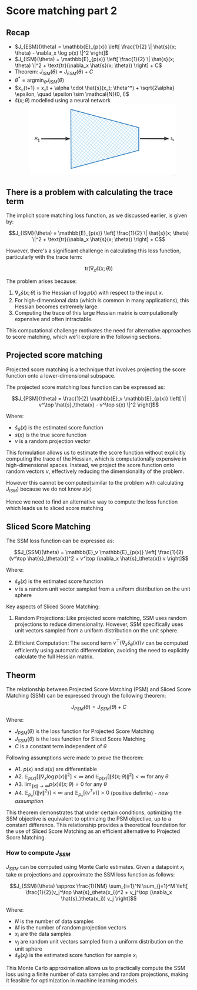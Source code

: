 # Score matching part 2
## Recap
- $J_{ESM}(\theta) = \mathbb{E}_{p(x)} \left[ \frac{1}{2} \| \hat{s}(x; \theta) - \nabla_x \log p(x) \|^2 \right]$
- $J_{ISM}(\theta) = \mathbb{E}_{p(x)} \left[ \frac{1}{2} \| \hat{s}(x; \theta) \|^2 + \text{tr}(\nabla_x \hat{s}(x; \theta)) \right] + C$
- Theorem: $J_{ISM}(\theta) = J_{ESM}(\theta) + C$
- $\theta^* = \mathop{\arg \min}_{\theta} J_{ISM}(\theta)$
- $x_{t+1} = x_t + \alpha \cdot \hat{s}(x_t; \theta^*) + \sqrt{2\alpha} \epsilon, \quad \epsilon \sim \mathcal{N}(0, I)$
- $\hat{s}(x; \theta)$ modelled using a neural network
  <div style="text-align: center;"><img src="39.jpg" alt="Image Description" width="400" height="auto"/></div> 

## There is a problem with calculating the trace term
The implicit score matching loss function, as we discussed earlier, is given by:

$$J_{ISM}(\theta) = \mathbb{E}_{p(x)} \left[ \frac{1}{2} \| \hat{s}(x; \theta) \|^2 + \text{tr}(\nabla_x \hat{s}(x; \theta)) \right] + C$$

However, there's a significant challenge in calculating this loss function, particularly with the trace term:

$$\text{tr}(\nabla_x \hat{s}(x; \theta))$$

The problem arises because:

1. $\nabla_x \hat{s}(x; \theta)$ is the Hessian of $\log p(x)$ with respect to the input $x$.
2. For high-dimensional data (which is common in many applications), this Hessian becomes extremely large.
3. Computing the trace of this large Hessian matrix is computationally expensive and often intractable.

This computational challenge motivates the need for alternative approaches to score matching, which we'll explore in the following sections.

## Projected score matching
Projected score matching is a technique that involves projecting the score function onto a lower-dimensional subspace.

The projected score matching loss function can be expressed as:

$$J_{PSM}(\theta) = \frac{1}{2} \mathbb{E}_v \mathbb{E}_{p(x)} \left[ \| v^\top \hat{s}_\theta(x) - v^\top s(x) \|^2 \right]$$

Where:
- $\hat{s}_\theta(x)$ is the estimated score function
- $s(x)$ is the true score function
- $v$ is a random projection vector

This formulation allows us to estimate the score function without explicitly computing the trace of the Hessian, which is computationally expensive in high-dimensional spaces. Instead, we project the score function onto random vectors $v$, effectively reducing the dimensionality of the problem.

However this cannot be computed(similar to the problem with calculating $J_{ISM}$) because we do not know $s(x)$

Hence we need to find an alternative way to compute the loss function which leads us to sliced score matching


## Sliced Score Matching


The SSM loss function can be expressed as:

$$J_{SSM}(\theta) = \mathbb{E}_v \mathbb{E}_{p(x)} \left[ \frac{1}{2}(v^\top \hat{s}_\theta(x))^2 + v^\top (\nabla_x \hat{s}_\theta(x)) v \right]$$

Where:
- $\hat{s}_\theta(x)$ is the estimated score function
- $v$ is a random unit vector sampled from a uniform distribution on the unit sphere

Key aspects of Sliced Score Matching:

1. Random Projections: Like projected score matching, SSM uses random projections to reduce dimensionality. However, SSM specifically uses unit vectors sampled from a uniform distribution on the unit sphere.

2. Efficient Computation: The second term $v^\top (\nabla_x \hat{s}_\theta(x)) v$ can be computed efficiently using automatic differentiation, avoiding the need to explicitly calculate the full Hessian matrix.

## Theorm

The relationship between Projected Score Matching (PSM) and Sliced Score Matching (SSM) can be expressed through the following theorem:

$$J_{PSM}(\theta) = J_{SSM}(\theta) + C$$

Where:
- $J_{PSM}(\theta)$ is the loss function for Projected Score Matching
- $J_{SSM}(\theta)$ is the loss function for Sliced Score Matching
- $C$ is a constant term independent of $\theta$

Following assumptions were made to prove the theorem:

- A1. $p(x)$ and $s(x)$ are differentiable
- A2. $\mathbb{E}_{p(x)}[\|\nabla_x \log p(x)\|^2] < \infty$ and $\mathbb{E}_{p(x)}[\|\hat{s}(x; \theta)\|^2] < \infty$ for any $\theta$
- A3. $\lim_{\|x\| \to \infty} p(x)\hat{s}(x; \theta) = 0$ for any $\theta$
- A4. $\mathbb{E}_{p_v}[(\|v\|^2)] < \infty$ and $\mathbb{E}_{p_v}[(v^Tv)] > 0$ (positive definite) - *new assumption*

This theorem demonstrates that under certain conditions, optimizing the SSM objective is equivalent to optimizing the PSM objective, up to a constant difference. This relationship provides a theoretical foundation for the use of Sliced Score Matching as an efficient alternative to Projected Score Matching.


### How to compute $J_{SSM}$
$J_{SSM}$ can be computed using Monte Carlo estimates. Given a datapoint ${x_i}$ take $m$ projections and approximate the SSM loss function as follows:

$$J_{SSM}(\theta) \approx \frac{1}{NM} \sum_{i=1}^N \sum_{j=1}^M \left[ \frac{1}{2}(v_j^\top \hat{s}_\theta(x_i))^2 + v_j^\top (\nabla_x \hat{s}_\theta(x_i)) v_j \right]$$

Where:
- $N$ is the number of data samples
- $M$ is the number of random projection vectors
- $x_i$ are the data samples
- $v_j$ are random unit vectors sampled from a uniform distribution on the unit sphere
- $\hat{s}_\theta(x_i)$ is the estimated score function for sample $x_i$

This Monte Carlo approximation allows us to practically compute the SSM loss using a finite number of data samples and random projections, making it feasible for optimization in machine learning models.



